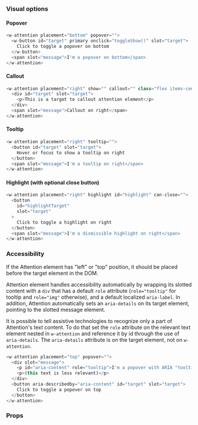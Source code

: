 ### Visual options

#### Popover

```js
<w-attention placement="bottom" popover="">
  <w-button id="target" primary onclick="toggleShow()" slot="target">
    Click to toggle a popover on bottom
  </w-button>
  <span slot="message">I'm a popover on bottom</span>
</w-attention>
```

#### Callout

```js
<w-attention placement="right" show="" callout="" class="flex items-center">
  <div id="target" slot="target">
    <p>This is a target to callout attention element</p>
  </div>
  <span slot="message">Callout on right</span>
</w-attention>
```

#### Tooltip

```js
<w-attention placement="right" tooltip="">
  <button id="target" slot="target">
    Hover or focus to show a tooltip on right
  </button>
  <span slot="message">I'm a tooltip on right</span>
</w-attention>
```

#### Highlight (with optional close button)

```js
<w-attention placement="right" highlight id="highlight" can-close="">
  <button
    id="highlightTarget"
    slot="target"
  >
    Click to toggle a highlight on right
  </button>
  <span slot="message">I'm a dismissible highlight on right</span>
</w-attention>
```

### Accessibility
If the Attention element has "left" or "top" position, it should be placed before the target element in the DOM.

Attention element handles accessibility automatically by wrapping its slotted content with a `div` that has a default `role` attribute (`role="tooltip"` for tooltip and `role="img"` otherwise), and a default localized `aria-label`. In addition, Attention automatically sets an `aria-details` on its target element, pointing to the slotted message element.

It is possible to tell assistive technologies to recognize only a part of Attention's text content. To do that set the `role` attribute on the relevant text element nested in `w-attention` and reference it by id through the use of `aria-details`. The `aria-details` attribute is on the target element, not on `w-attention`.

```js
<w-attention placement="top" popover="">
  <div slot="message">
    <p id="aria-content" role="tooltip">I'm a popover with ARIA "tooltip" role</p>
    <p>(this text is less relevant)</p>
  </div>
  <button aria-describedby="aria-content" id="target" slot="target">
    Click to toggle a popover on top
  </button>
</w-attention>
```

### Props

<api-table type="elements" component="Attention" />
